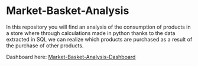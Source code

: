 # Market-Basket-Analysis
In this repository you will find an analysis of the consumption of products in a store where through calculations made in python thanks to the data extracted in SQL we can realize which products are purchased as a result of the purchase of other products.

Dashboard here:
[Market-Basket-Analysis-Dashboard](https://app.powerbi.com/view?r=eyJrIjoiNjBlYjM5NWMtMjM2MC00OWIwLWJiZjUtZmM0YTNjYzllODUzIiwidCI6IjUxZjE5OTZjLWJlMzYtNDc4MC04ZDUzLTNjY2QwMzdjNzlmMiIsImMiOjR9)
